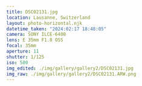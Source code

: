 ```yaml
---
title: DSC02131.jpg
location: Lausanne, Switzerland
layout: photo-horizontal.njk
datetime_taken: "2024:02:17 18:48:05"
camera: SONY ILCE-6400
lens: E 35mm F1.8 OSS
focal: 35mm
aperture: 11
shutter: 1/125
iso: 500
img_edited: ./img/gallery/gallery2/DSC02131.jpg
img_raw: ./img/gallery/gallery2/DSC02131.ARW.png
---
```


